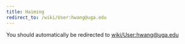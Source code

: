 ```yaml
---
title: Haiming
redirect_to: /wiki/User:hwang@uga.edu
---
```


You should automatically be redirected to [wiki/User:hwang@uga.edu](User:hwang@uga.edu)
